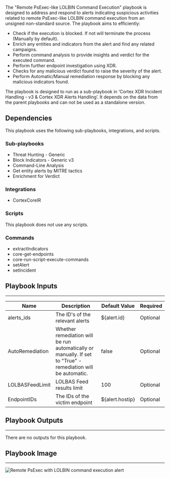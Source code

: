 The "Remote PsExec-like LOLBIN Command Execution" playbook is designed to address and respond to alerts indicating suspicious activities related to remote PsExec-like LOLBIN command execution from an unsigned non-standard source. 
The playbook aims to efficiently:

- Check if the execution is blocked. If not will terminate the process (Manually by default).
- Enrich any entities and indicators from the alert and find any related campaigns.
- Perform command analysis to provide insights and verdict for the executed command.
- Perform further endpoint investigation using XDR.
- Checks for any malicious verdict found to raise the severity of the alert.
- Perform Automatic/Manual remediation response by blocking any malicious indicators found.

The playbook is designed to run as a sub-playbook in ‘Cortex XDR Incident Handling - v3 & Cortex XDR Alerts Handling’.
It depends on the data from the parent playbooks and can not be used as a standalone version.

## Dependencies

This playbook uses the following sub-playbooks, integrations, and scripts.

### Sub-playbooks

* Threat Hunting - Generic
* Block Indicators - Generic v3
* Command-Line Analysis
* Get entity alerts by MITRE tactics
* Enrichment for Verdict

### Integrations

* CortexCoreIR

### Scripts

This playbook does not use any scripts.

### Commands

* extractIndicators
* core-get-endpoints
* core-run-script-execute-commands
* setAlert
* setIncident

## Playbook Inputs

---

| **Name** | **Description** | **Default Value** | **Required** |
| --- | --- | --- | --- |
| alerts_ids | The ID's of the relevant alerts | ${alert.id} | Optional |
| AutoRemediation | Whether remediation will be run automatically or manually. If set to "True" - remediation will be automatic. | false | Optional |
| LOLBASFeedLimit | LOLBAS Feed results limit | 100 | Optional |
| EndpointIDs | The IDs of the victim endpoint | ${alert.hostip} | Optional |

## Playbook Outputs

---
There are no outputs for this playbook.

## Playbook Image

---

![Remote PsExec with LOLBIN command execution alert](../doc_files/Remote_PsExec_with_LOLBIN_command_execution_alert.png)
